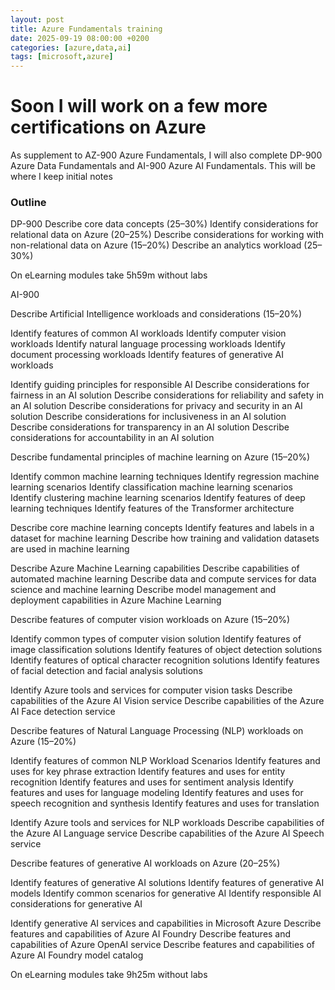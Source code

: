 ```yaml
---
layout: post
title: Azure Fundamentals training
date: 2025-09-19 08:00:00 +0200
categories: [azure,data,ai]
tags: [microsoft,azure]
---
```


# Soon I will work on a few more certifications on Azure

As supplement to AZ-900 Azure Fundamentals, I will also complete DP-900 Azure Data Fundamentals and AI-900 Azure AI Fundamentals. 
This will be where I keep initial notes

### Outline

DP-900
Describe core data concepts (25–30%)
Identify considerations for relational data on Azure (20–25%)
Describe considerations for working with non-relational data on Azure (15–20%)
Describe an analytics workload (25–30%)

On eLearning modules take 5h59m without labs

AI-900

Describe Artificial Intelligence workloads and considerations (15–20%)

Identify features of common AI workloads
	Identify computer vision workloads
	Identify natural language processing workloads
	Identify document processing workloads
	Identify features of generative AI workloads
	
Identify guiding principles for responsible AI
	Describe considerations for fairness in an AI solution
	Describe considerations for reliability and safety in an AI solution
	Describe considerations for privacy and security in an AI solution
	Describe considerations for inclusiveness in an AI solution
	Describe considerations for transparency in an AI solution
	Describe considerations for accountability in an AI solution
	
Describe fundamental principles of machine learning on Azure (15–20%)

Identify common machine learning techniques
	Identify regression machine learning scenarios
	Identify classification machine learning scenarios
	Identify clustering machine learning scenarios
	Identify features of deep learning techniques
	Identify features of the Transformer architecture
	
Describe core machine learning concepts
	Identify features and labels in a dataset for machine learning
	Describe how training and validation datasets are used in machine learning

Describe Azure Machine Learning capabilities
	Describe capabilities of automated machine learning
	Describe data and compute services for data science and machine learning
	Describe model management and deployment capabilities in Azure Machine Learning

Describe features of computer vision workloads on Azure (15–20%)

Identify common types of computer vision solution
	Identify features of image classification solutions
	Identify features of object detection solutions
	Identify features of optical character recognition solutions
	Identify features of facial detection and facial analysis solutions

Identify Azure tools and services for computer vision tasks
	Describe capabilities of the Azure AI Vision service
	Describe capabilities of the Azure AI Face detection service

Describe features of Natural Language Processing (NLP) workloads on Azure (15–20%)

Identify features of common NLP Workload Scenarios
	Identify features and uses for key phrase extraction
	Identify features and uses for entity recognition
	Identify features and uses for sentiment analysis
	Identify features and uses for language modeling
	Identify features and uses for speech recognition and synthesis
	Identify features and uses for translation

Identify Azure tools and services for NLP workloads
	Describe capabilities of the Azure AI Language service
	Describe capabilities of the Azure AI Speech service
	
Describe features of generative AI workloads on Azure (20–25%)

Identify features of generative AI solutions
	Identify features of generative AI models
	Identify common scenarios for generative AI
	Identify responsible AI considerations for generative AI

Identify generative AI services and capabilities in Microsoft Azure
	Describe features and capabilities of Azure AI Foundry
	Describe features and capabilities of Azure OpenAI service
	Describe features and capabilities of Azure AI Foundry model catalog


On eLearning modules take 9h25m without labs
